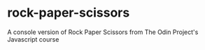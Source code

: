 # rock-paper-scissors
A console version of Rock Paper Scissors from The Odin Project's Javascript course
